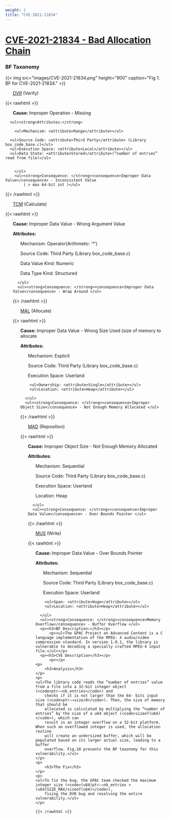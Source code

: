 ```yaml
---
weight: 1
title: "CVE-2021-21834"
---
```

# [CVE-2021-21834 - Bad Allocation Chain](https://cve.mitre.org/cgi-bin/cvename.cgi?name=CVE-2021-21834)

### BF Taxonomy

{{< img src="images/CVE-2021-21834.png" height="900" caption="Fig 1. BF for CVE-2021-21834." >}}

<ul>

[DVR](/Classes/_INP/DVR.md) (Verify)

</ul>

{{< rawhtml >}}
<ul><strong>Cause: </strong><cause>Improper Operation
        </cause> - Missing</ul>
    
      <ul><strong>Attributes:</strong>
      
        <ul>Mechanism: <attribute>Range</attribute></ul>
    
      <ul>Source Code: <attribute>Third Party</attribute> (Library box_code_base.c)</ul>
      <ul>Execution Space: <attribute>Local</attribute></ul>
      <ul>Data State: <attribute>Stored</attribute>(“number of entries” read from file)</ul>
    
    
        </ul>
        <ul><strong>Consequence: </strong><consequence>Improper Data Value</consequence> - Inconsistent Value
            ( > max 64-bit int )</ul>
{{< /rawhtml >}}

<ul>

[TCM](/Classes/_DAT/TCM.md) (Calculate)

</ul>

{{< rawhtml >}}
<ul><strong>Cause: </strong><cause>Improper Data Value</cause> - Wrong Argument Value</ul>
      <ul><strong>Attributes: </strong>
        <ul>Mechanism: <attribute>Operator</attribute>(Arithmetic: ‘*’)</ul>
        <ul>Source Code: <attribute>Third Party</attribute> (Library box_code_base.c)</ul>
        <ul>Data Value Kind: <attribute>Numeric</attribute></ul>
        <ul>Data Type Kind: <attribute>Structured</attribute></ul>
    
      </ul>
      <ul><strong>Consequence: </strong><consequence>Improper Data Value</consequence> - Wrap Around </ul>
{{< /rawhtml >}}

<ul>

[MAL](/Classes/_MEM/MAL.md) (Allocate)

</ul>

{{< rawhtml >}}
<ul><strong>Cause: </strong><cause>Improper Data Value</cause> - Wrong Size Used
        (size of memory to allocate</ul>
      <ul><strong>Attributes: </strong>
        <ul>Mechanism: <attribute>Explicit</attribute></ul>
        <ul>Source Code: <attribute>Third Party</attribute> (Library box_code_base.c)</ul>
        <ul>Execution Space: <attribute>Userland</attribute></ul>

        <ul>Ownership: <attribute>Single</attribute></ul>
        <ul>Location: <attribute>Heap</attribute></ul>
    
      </ul>
      <ul><strong>Consequence: </strong><consequence>Improper Object Size</consequence> - Not Enough Memory Allocated </ul>
{{< /rawhtml >}}

<ul>

[MAD](/Classes/_MEM/MAD.md) (Reposition)

</ul>

{{< rawhtml >}}
<ul><strong>Cause: </strong><cause>Improper Object Size</cause> - Not Enough Memory Allocated</ul>
      <ul><strong>Attributes: </strong>
        <ul>Mechanism: <attribute>Sequential</attribute></ul>
        <ul>Source Code: <attribute>Third Party</attribute> (Library box_code_base.c)</ul>
        <ul>Execution Space: <attribute>Userland</attribute></ul>
        <ul>Location: <attribute>Heap</attribute></ul>
    
      </ul>
      <ul><strong>Consequence: </strong><consequence>Improper Data Value</consequence> - Over Bounds Pointer </ul>
{{< /rawhtml >}}

<ul>

[MUS](/Classes/_MEM/MUS.md) (Write)

</ul>

{{< rawhtml >}}
<ul><strong>Cause: </strong><cause>Improper Data Value</cause> - Over Bounds Pointer</ul>
      <ul><strong>Attributes: </strong>
        <ul>Mechanism: <attribute>Sequential</attribute></ul>
        <ul>Source Code: <attribute>Third Party</attribute> (Library box_code_base.c)</ul>
        <ul>Execution Space: <attribute>Userland</attribute></ul>

        <ul>Span: <attribute>Huge</attribute></ul>
        <ul>Location: <attribute>Heap</attribute></ul>
    
      </ul>
      <ul><strong>Consequence: </strong><consequence>Memory Overflow</consequence> - Buffer Overflow </ul>
      <p><h3>BF Description:</h3></p>
          <p><ul>The GPAC Project on Advanced Content is a C language implementation of the MPEG- 4 audio/video compression standard. In version 1.0.1, the library is vulnerable to decoding a specially crafted MPEG-4 input file.</ul></p>
      <p><h3>CVE Description</h3></p>
          <p></p>
    <p>
        <h3>Analysis</h3>
    </p>
    <p>
    <ul>The library code reads the “number of entries” value from a file into a 32-bit integer object (<code>ptr−→nb_entries</code>) and
        checks if it is not larger than the 64- bits input size (<code>ptr−→size/8</code>). Then, the size of memory that should be
        allocated is calculated by multiplying the “number of entries” by the size of a u64 object (<code>sizeof(u64)</code>), which can
        result in an integer overflow on a 32-bit platform. When such an overflowed integer is used, the allocation routine
        will create an undersized buffer, which will be populated based on its larger actual size, leading to a buffer
        overflow. Fig.10 presents the BF taxonomy for this vulnerability.</ul>
    </p>
    <p>
        <h3>The Fix</h3>
    </p>
    <p>
    <ul>To fix the bug, the GPAC team checked the maximum integer size (<code>(u64)ptr−→nb_entries > (u64)SIZE_MAX/sizeof(u64)</code>),
        fixing the DVR bug and resolving the entire vulnerability.</ul>
    </p>

    {{< /rawhtml >}}
